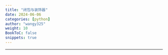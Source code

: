 ```yaml
---
title: "闭包与装饰器"
date: 2024-06-06
categories: [python]
author: "wangy325"
weight: 10
BookToC: false
snippets: true
---
```



---
